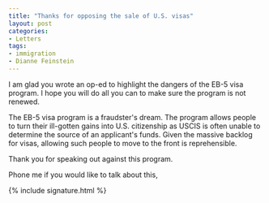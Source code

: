 ```yaml
---
title: "Thanks for opposing the sale of U.S. visas"
layout: post
categories:
- Letters
tags:
- immigration
- Dianne Feinstein
---
```


I am glad you wrote an op-ed to highlight the dangers of the EB-5 visa program. I hope you will do all you can to make sure the program is not renewed.

The EB-5 visa program is a fraudster's dream. The program allows people to turn their ill-gotten gains into U.S. citizenship as USCIS is often unable to determine the source of an applicant's funds. Given the massive backlog for visas, allowing such people to move to the front is reprehensible.

Thank you for speaking out against this program.

Phone me if you would like to talk about this,

{% include signature.html %}
